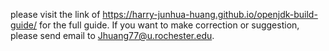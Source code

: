 please visit the link of https://harry-junhua-huang.github.io/openjdk-build-guide/ for the full guide.
If you want to make correction or suggestion, please send email to Jhuang77@u.rochester.edu.
